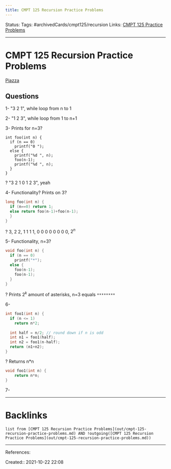 ```yaml
---
title: CMPT 125 Recursion Practice Problems
---
```

Status: 
Tags: #archivedCards/cmpt125/recursion
Links: [CMPT 125 Practice Problems](out/cmpt-125-practice-problems.md)
___
# CMPT 125 Recursion Practice Problems
[Piazza](https://piazza.com/class/kt82u06t98j7fd?cid=104)
## Questions
1- "3 2 1", while loop from n to 1

2- 
"1 2 3", while loop from 1 to n+1

3- Prints for n=3?
```
int foo(int n) {
  if (n == 0)
    printf("0 ");
  else {
    printf("%d ", n);
    foo(n-1);
    printf("%d ", n);
  }
}
```
?
"3 2 1 0 1 2 3", yeah

4- Functionality? Prints on 3?
```c
long foo(int n) {
  if (n==0) return 1;
  else return foo(n-1)+foo(n-1);
  }
}
```
?
3, 2 2, 1 1 1 1, 0 0 0 0 0 0 0 0, $2^n$

5- Functionality, n=3?
```c
void foo(int n) {
  if (n == 0)
    printf("*");
  else {
    foo(n-1);
    foo(n-1);
  }
}
```
?
Prints $2^k$ amount of asterisks, n=3 equals `********`

6-
```c
int foo1(int n) {
  if (n <= 1)
    return n*2;
 	
  int half = n/2; // round down if n is odd
  int n1 = foo1(half);
  int n2 = foo1(n-half);
  return (n1+n2);
}
```
?
Returns n*n
```c
void foo1(int n) {
	return n*n;
}
```

7-


___
# Backlinks
```dataview
list from [CMPT 125 Recursion Practice Problems](out/cmpt-125-recursion-practice-problems.md) AND !outgoing([CMPT 125 Recursion Practice Problems](out/cmpt-125-recursion-practice-problems.md))
```
___
References:

Created:: 2021-10-22 22:08
